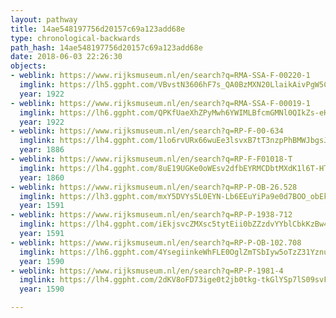 ```yaml
---
layout: pathway
title: 14ae548197756d20157c69a123add68e
type: chronological-backwards
path_hash: 14ae548197756d20157c69a123add68e
date: 2018-06-03 22:26:30
objects:
- weblink: https://www.rijksmuseum.nl/en/search?q=RMA-SSA-F-00220-1
  imglink: https://lh5.ggpht.com/VBvstN3606hF7s_QA0BzMXN20LlaikAivPgW5COHYx4s5PFcioMXYp01dy5Aoo4C0tp4smBwy8hLnp1_qUhkibdesrou=s200
  year: 1922
- weblink: https://www.rijksmuseum.nl/en/search?q=RMA-SSA-F-00019-1
  imglink: https://lh6.ggpht.com/QPKfUaeXhZPyMwh6YWIMLBfcmGMNl0QIkZs-eHrg0F7vQ4WCTOz03_yv5vTFUoIINFHaqwjL5bJ_HnJmugRN7izG5qtp=s200
  year: 1922
- weblink: https://www.rijksmuseum.nl/en/search?q=RP-F-00-634
  imglink: https://lh4.ggpht.com/1lo6rvURx66wuEe3lsvxB7tT3nzpPhBMWJbgsJ0qHBS5sSnCI4l-cUnhdS83ggn0z5-qPZ0DPZmcd95vaCuwdHBipgpJ=s200
  year: 1886
- weblink: https://www.rijksmuseum.nl/en/search?q=RP-F-F01018-T
  imglink: https://lh4.ggpht.com/8uE19UGKe0oWEsv2dfbEYRMCDbtMXdK1l6T-HTmtZb39eCQhIYsBLshalf5tq-NehTPhyXdoTQgQmRn0RoWNkrOcZ7gc=s200
  year: 1860
- weblink: https://www.rijksmuseum.nl/en/search?q=RP-P-OB-26.528
  imglink: https://lh3.ggpht.com/mxY5DVYs5L0EYN-Lb6EEuYiPa9e0d7BOO_obEkISxv3Y15mYp52y_AXy49fBrZUA9Y-cSzXIgu4fq6zwDLlFrWMJYF1q=s200
  year: 1591
- weblink: https://www.rijksmuseum.nl/en/search?q=RP-P-1938-712
  imglink: https://lh4.ggpht.com/iEkjsvcZMXsc5tytEii0bZZzdvYYblCbkKzBw4cMOY2rvxrW7iRHuP87q3uAX5gU_zUHv1aSuR19NQxYctzmFqpc7KyW=s200
  year: 1591
- weblink: https://www.rijksmuseum.nl/en/search?q=RP-P-OB-102.708
  imglink: https://lh6.ggpht.com/4YsegiinkeWhFLE0OglZmTSbIyw5oTzZ31YznugqTUBNwlOSdPpo_PzFkdYvBMwJqVerQvVoQOYeUrhadfEqF0Klyw=s200
  year: 1590
- weblink: https://www.rijksmuseum.nl/en/search?q=RP-P-1981-4
  imglink: https://lh4.ggpht.com/2dKV8oFD73ige0t2jb0tkg-tkGlYSp7lS09svFHzwV9_MlyEFe9ecvU-DSuZFwhcWA7699m2OXskDhwYAMw76G7pSTg=s200
  year: 1590

---
```

